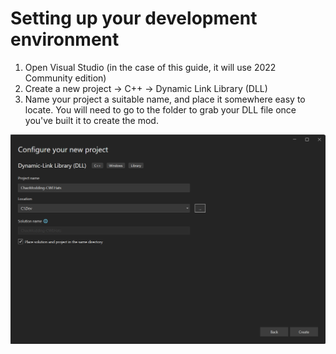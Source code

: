 # Setting up your development environment

1. Open Visual Studio (in the case of this guide, it will use 2022 Community edition)
2. Create a new project -> C++ -> Dynamic Link Library (DLL)
3. Name your project a suitable name, and place it somewhere easy to locate.  You will need to go to the folder to grab your DLL file once you've built it to create the mod.

![Create DLL](imgs/CreateDLL.png)